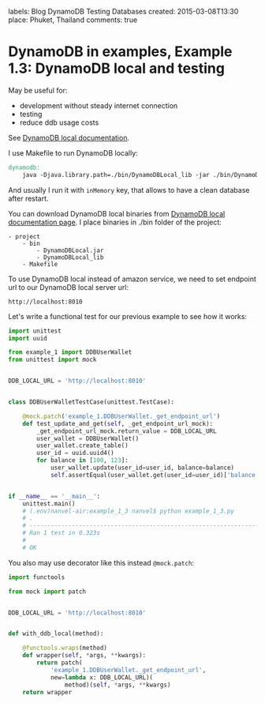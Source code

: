 labels: Blog
        DynamoDB
        Testing
        Databases
created: 2015-03-08T13:30
place: Phuket, Thailand
comments: true

# DynamoDB in examples, Example 1.3: DynamoDB local and testing

May be useful for:

- development without steady internet connection
- testing
- reduce ddb usage costs

See [DynamoDB local documentation](http://docs.aws.amazon.com/amazondynamodb/latest/developerguide/Tools.DynamoDBLocal.html).

I use Makefile to run DynamoDB locally:
```makefile
dynamodb:
	java -Djava.library.path=./bin/DynamoDBLocal_lib -jar ./bin/DynamoDBLocal.jar -port 8010 -inMemory # -dbPath ./bin/db.bin
```

And usually I run it with ```inMemory``` key, that allows to have a clean database after restart.

You can download DynamoDB local binaries from [DynamoDB local documentation page](http://docs.aws.amazon.com/amazondynamodb/latest/developerguide/Tools.DynamoDBLocal.html).
I place binaries in ./bin folder of the project:
```
- project
    - bin
        - DynamoDBLocal.jar
        - DynamoDBLocal_lib
    - Makefile
```

To use DynamoDB local instead of amazon service, we need to set endpoint url to our DynamoDB local server url:
```
http://localhost:8010
```

Let's write a functional test for our previous example to see how it works:
```python
import unittest
import uuid

from example_1 import DDBUserWallet
from unittest import mock


DDB_LOCAL_URL = 'http://localhost:8010'


class DDBUserWalletTestCase(unittest.TestCase):

    @mock.patch('example_1.DDBUserWallet._get_endpoint_url')
    def test_update_and_get(self, _get_endpoint_url_mock):
        _get_endpoint_url_mock.return_value = DDB_LOCAL_URL
        user_wallet = DDBUserWallet()
        user_wallet.create_table()
        user_id = uuid.uuid4()
        for balance in [100, 123]:
            user_wallet.update(user_id=user_id, balance=balance)
            self.assertEqual(user_wallet.get(user_id=user_id)['balance'], balance)


if __name__ == '__main__':
    unittest.main()
    # (.env)nanvel-air:example_1_3 nanvel$ python example_1_3.py
    # .
    # ----------------------------------------------------------------------
    # Ran 1 test in 0.323s
    #
    # OK
```

You also may use decorator like this instead ```@mock.patch```:
```python
import functools

from mock import patch


DDB_LOCAL_URL = 'http://localhost:8010'


def with_ddb_local(method):

    @functools.wraps(method)
    def wrapper(self, *args, **kwargs):
        return patch(
            'example_1.DDBUserWallet._get_endpoint_url',
            new=lambda x: DDB_LOCAL_URL)(
                method)(self, *args, **kwargs)
    return wrapper
```
